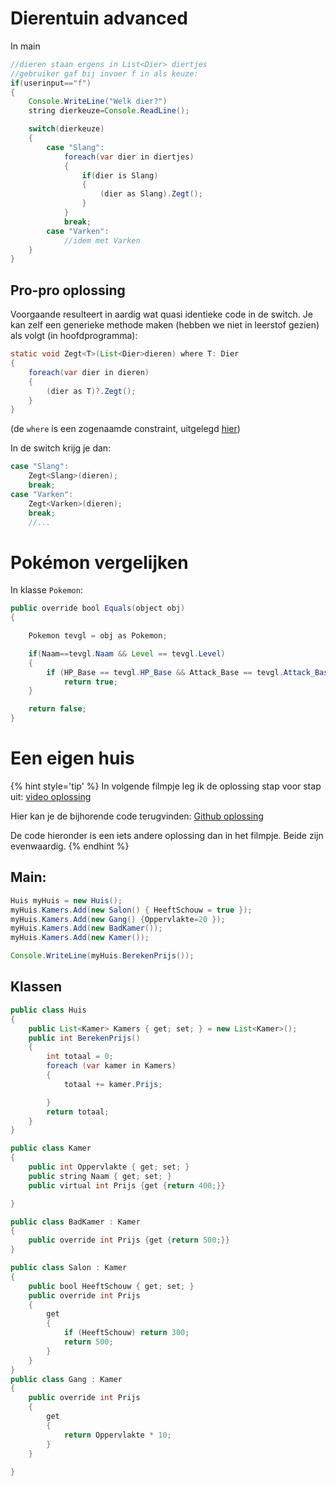 # Dierentuin advanced

In main

```java
//dieren staan ergens in List<Dier> diertjes
//gebruiker gaf bij invoer f in als keuze:
if(userinput=="f")
{
    Console.WriteLine("Welk dier?")
    string dierkeuze=Console.ReadLine();

    switch(dierkeuze)
    {
        case "Slang":
            foreach(var dier in diertjes)
            {
                if(dier is Slang)
                {
                    (dier as Slang).Zegt();
                }
            }
            break;
        case "Varken":
            //idem met Varken 
    }
}
```

## Pro-pro oplossing

Voorgaande resulteert in aardig wat quasi identieke code in de switch. Je kan zelf een generieke methode maken (hebben we niet in leerstof gezien) als volgt (in hoofdprogramma):

```java
static void Zegt<T>(List<Dier>dieren) where T: Dier
{
    foreach(var dier in dieren)
    {
        (dier as T)?.Zegt();
    }
}
```

(de ``where`` is een zogenaamde constraint, uitgelegd [hier](17_gencols/2_genericclasses_en_constraints.md))

In de switch krijg je dan:

```java
case "Slang":
    Zegt<Slang>(dieren);
    break;
case "Varken":
    Zegt<Varken>(dieren);
    break;
    //...
```

# Pokémon vergelijken

In klasse ``Pokemon``:

```java
public override bool Equals(object obj)
{

    Pokemon tevgl = obj as Pokemon;

    if(Naam==tevgl.Naam && Level == tevgl.Level)
    {
        if (HP_Base == tevgl.HP_Base && Attack_Base == tevgl.Attack_Base && ... )
            return true;
    }

    return false;
}
```

# Een eigen huis

{% hint style='tip' %}
In volgende filmpje leg ik de oplossing stap voor stap uit: [video oplossing](https://ap.cloud.panopto.eu/Panopto/Pages/Viewer.aspx?id=3cdd897c-14e6-4bac-aff3-ae94009e0c4b)

Hier kan je de bijhorende code terugvinden: [Github oplossing](https://github.com/timdams/EenEigenHuis)

De code hieronder is een iets andere oplossing dan in het filmpje. Beide zijn evenwaardig.
{% endhint %}

## Main:

```java
Huis myHuis = new Huis();
myHuis.Kamers.Add(new Salon() { HeeftSchouw = true });
myHuis.Kamers.Add(new Gang() {Oppervlakte=20 });
myHuis.Kamers.Add(new BadKamer());
myHuis.Kamers.Add(new Kamer());

Console.WriteLine(myHuis.BerekenPrijs());
```

## Klassen

```java
public class Huis
{
    public List<Kamer> Kamers { get; set; } = new List<Kamer>();
    public int BerekenPrijs()
    {
        int totaal = 0;
        foreach (var kamer in Kamers)
        {
            totaal += kamer.Prijs;

        }
        return totaal;
    }
}

public class Kamer
{
    public int Oppervlakte { get; set; }
    public string Naam { get; set; }
    public virtual int Prijs {get {return 400;}}

}

public class BadKamer : Kamer
{
    public override int Prijs {get {return 500;}} 
}

public class Salon : Kamer
{
    public bool HeeftSchouw { get; set; }
    public override int Prijs
    {
        get
        {
            if (HeeftSchouw) return 300;
            return 500;
        }
    }
}
public class Gang : Kamer
{
    public override int Prijs 
    {
        get
        {
            return Oppervlakte * 10;
        }    
    } 
    
}
```
